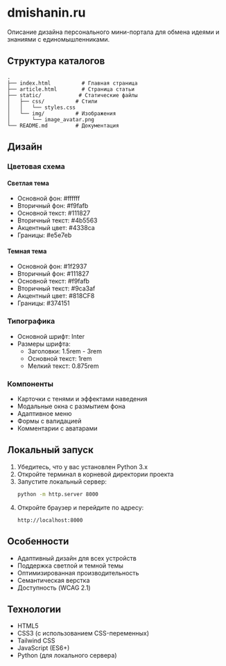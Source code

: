 # dmishanin.ru

Описание дизайна персонального мини-портала для обмена идеями и знаниями с единомышленниками.

## Структура каталогов

```
.
├── index.html          # Главная страница
├── article.html        # Страница статьи
├── static/            # Статические файлы
│   ├── css/          # Стили
│   │   └── styles.css
│   └── img/          # Изображения
│       └── image_avatar.png
└── README.md         # Документация
```

## Дизайн

### Цветовая схема

#### Светлая тема
- Основной фон: #ffffff
- Вторичный фон: #f9fafb
- Основной текст: #111827
- Вторичный текст: #4b5563
- Акцентный цвет: #4338ca
- Границы: #e5e7eb

#### Темная тема
- Основной фон: #1f2937
- Вторичный фон: #111827
- Основной текст: #f9fafb
- Вторичный текст: #9ca3af
- Акцентный цвет: #818CF8
- Границы: #374151

### Типографика
- Основной шрифт: Inter
- Размеры шрифта:
  - Заголовки: 1.5rem - 3rem
  - Основной текст: 1rem
  - Мелкий текст: 0.875rem

### Компоненты
- Карточки с тенями и эффектами наведения
- Модальные окна с размытием фона
- Адаптивное меню
- Формы с валидацией
- Комментарии с аватарами

## Локальный запуск

1. Убедитесь, что у вас установлен Python 3.x
2. Откройте терминал в корневой директории проекта
3. Запустите локальный сервер:
   ```bash
   python -m http.server 8000
   ```
4. Откройте браузер и перейдите по адресу:
   ```
   http://localhost:8000
   ```

## Особенности
- Адаптивный дизайн для всех устройств
- Поддержка светлой и темной темы
- Оптимизированная производительность
- Семантическая верстка
- Доступность (WCAG 2.1)

## Технологии
- HTML5
- CSS3 (с использованием CSS-переменных)
- Tailwind CSS
- JavaScript (ES6+)
- Python (для локального сервера) 